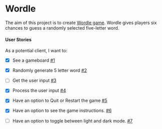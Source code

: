 # Wordle

The aim of this project is to create [Wordle game](https://www.nytimes.com/games/wordle/index.html). Wordle gives players six chances to guess a randomly selected five-letter word.




#### User Stories

As a potential client, I want to:

- [x] See a gameboard [#1][i1]
- [x] Randomly generate 5 letter word [#2][i2]
- [ ] Get the user input [#3][i3]
- [x] Process the user input [#4][i4]
- [x] Have an option to Quit or Restart the game [#5][i5]
- [x] Have an option to see the game instructions. [#6][i6]
- [ ] Have an option to toggle between light and dark mode. [#7][i7]


<!-- Issue links -->
[i1]: https://github.com/Sumithra-Suresh/WordleWordGame/issues/1
[i2]: https://github.com/Sumithra-Suresh/WordleWordGame/issues/2
[i3]: https://github.com/Sumithra-Suresh/WordleWordGame/issues/3
[i4]: https://github.com/Sumithra-Suresh/WordleWordGame/issues/4
[i5]: https://github.com/Sumithra-Suresh/WordleWordGame/issues/5
[i6]: https://github.com/Sumithra-Suresh/Wordle/issues/6
[i7]: https://github.com/Sumithra-Suresh/Wordle/issues/7
